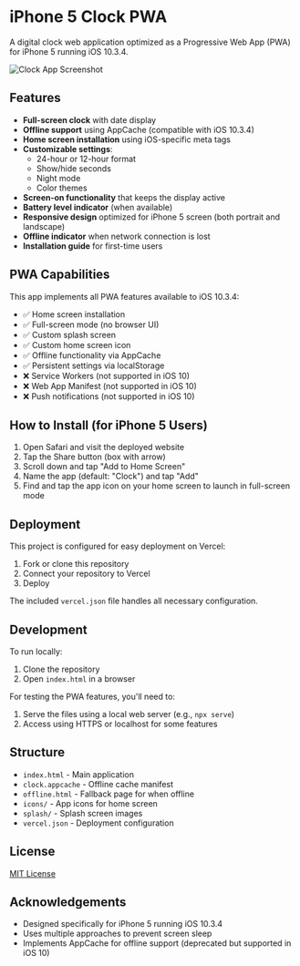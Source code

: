 # iPhone 5 Clock PWA

A digital clock web application optimized as a Progressive Web App (PWA) for iPhone 5 running iOS 10.3.4.

![Clock App Screenshot](https://via.placeholder.com/320x568/000000/FFFFFF/?text=iPhone+5+Clock)

## Features

- **Full-screen clock** with date display
- **Offline support** using AppCache (compatible with iOS 10.3.4)
- **Home screen installation** using iOS-specific meta tags
- **Customizable settings**:
  - 24-hour or 12-hour format
  - Show/hide seconds
  - Night mode
  - Color themes
- **Screen-on functionality** that keeps the display active
- **Battery level indicator** (when available)
- **Responsive design** optimized for iPhone 5 screen (both portrait and landscape)
- **Offline indicator** when network connection is lost
- **Installation guide** for first-time users

## PWA Capabilities

This app implements all PWA features available to iOS 10.3.4:

- ✅ Home screen installation
- ✅ Full-screen mode (no browser UI)
- ✅ Custom splash screen
- ✅ Custom home screen icon
- ✅ Offline functionality via AppCache
- ✅ Persistent settings via localStorage
- ❌ Service Workers (not supported in iOS 10)
- ❌ Web App Manifest (not supported in iOS 10)
- ❌ Push notifications (not supported in iOS 10)

## How to Install (for iPhone 5 Users)

1. Open Safari and visit the deployed website
2. Tap the Share button (box with arrow)
3. Scroll down and tap "Add to Home Screen"
4. Name the app (default: "Clock") and tap "Add"
5. Find and tap the app icon on your home screen to launch in full-screen mode

## Deployment

This project is configured for easy deployment on Vercel:

1. Fork or clone this repository
2. Connect your repository to Vercel
3. Deploy

The included `vercel.json` file handles all necessary configuration.

## Development

To run locally:

1. Clone the repository
2. Open `index.html` in a browser
   
For testing the PWA features, you'll need to:
1. Serve the files using a local web server (e.g., `npx serve`)
2. Access using HTTPS or localhost for some features

## Structure

- `index.html` - Main application
- `clock.appcache` - Offline cache manifest
- `offline.html` - Fallback page for when offline
- `icons/` - App icons for home screen
- `splash/` - Splash screen images
- `vercel.json` - Deployment configuration

## License

[MIT License](LICENSE)

## Acknowledgements

- Designed specifically for iPhone 5 running iOS 10.3.4
- Uses multiple approaches to prevent screen sleep
- Implements AppCache for offline support (deprecated but supported in iOS 10)

